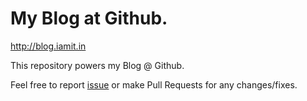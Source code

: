 # My Blog at Github.
http://blog.iamit.in

This repository powers my Blog @ Github.

Feel free to report [issue](https://github.com/aktech/aktech.github.io/issues/new) or make Pull Requests for any changes/fixes.